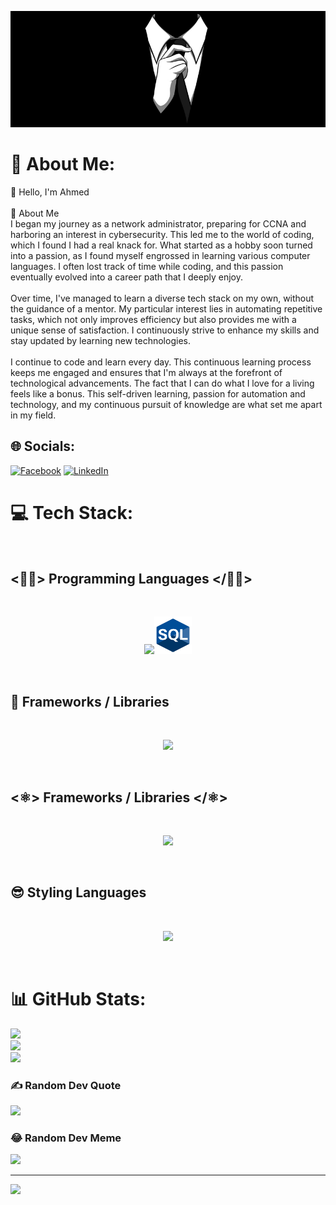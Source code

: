 
<p align="center"><img src="/assets/tie_banner.jpg"></p>


# 💫 About Me:
👋 Hello, I'm Ahmed<br><br>🚀 About Me<br>I began my journey as a network administrator, preparing for CCNA and harboring an interest in cybersecurity. This led me to the world of coding, which I found I had a real knack for. What started as a hobby soon turned into a passion, as I found myself engrossed in learning various computer languages. I often lost track of time while coding, and this passion eventually evolved into a career path that I deeply enjoy.<br><br>Over time, I've managed to learn a diverse tech stack on my own, without the guidance of a mentor. My particular interest lies in automating repetitive tasks, which not only improves efficiency but also provides me with a unique sense of satisfaction. I continuously strive to enhance my skills and stay updated by learning new technologies.<br><br>I continue to code and learn every day. This continuous learning process keeps me engaged and ensures that I'm always at the forefront of technological advancements. The fact that I can do what I love for a living feels like a bonus. This self-driven learning, passion for automation and technology, and my continuous pursuit of knowledge are what set me apart in my field.<br>


## 🌐 Socials:
[![Facebook](https://img.shields.io/badge/Facebook-%231877F2.svg?logo=Facebook&logoColor=white)](https://facebook.com/ahmed.qureshi1) [![LinkedIn](https://img.shields.io/badge/LinkedIn-%230077B5.svg?logo=linkedin&logoColor=white)](https://linkedin.com/in/ahmed--qureshi) 

# 💻 Tech Stack:
<br>
<b>

## <👨‍💻> Programming Languages </👨‍💻>

<br>
<p align="center">
  <a href="https://skillicons.dev">
    <img src="https://skillicons.dev/icons?i=py,js,ts,dart,html" /><span><img src="/assets/sql.svg" alt="SVG LOGO" width="60" height="60">
</span>
  </a>
</p>
<br>

## 🧬 Frameworks / Libraries
<br>
<p align="center">
  <a href="https://skillicons.dev">
    <img src="https://skillicons.dev/icons?i=django,react,svelte,flutter,next" />
  </a>
</p>
<br>

## <⚛️> Frameworks / Libraries </⚛️>
<br>
<p align="center">
  <a href="https://skillicons.dev">
    <img src="https://skillicons.dev/icons?i=next,redux,styledcomponents," />
  </a> 
</p>
<br>

## 😎 Styling Languages
<br>
<p align="center">
  <a href="https://skillicons.dev">
    <img src="https://skillicons.dev/icons?i=sass,css,tailwind" />
  </a>
</p>
<br>

# 📊 GitHub Stats:
![](https://github-readme-stats.vercel.app/api?username=ahmedther&theme=swift&hide_border=false&include_all_commits=false&count_private=false)<br/>
![](https://github-readme-streak-stats.herokuapp.com/?user=ahmedther&theme=swift&hide_border=false)<br/>
![](https://github-readme-stats.vercel.app/api/top-langs/?username=ahmedther&theme=swift&hide_border=false&include_all_commits=false&count_private=false&layout=compact)


### ✍️ Random Dev Quote
![](https://quotes-github-readme.vercel.app/api?type=horizontal&theme=dark)

### 😂 Random Dev Meme
<img src='https://randommeme-five.vercel.app/' style="height: 400px;"/>

---
[![](https://visitcount.itsvg.in/api?id=ahmedther&icon=0&color=12)](https://visitcount.itsvg.in)

<!-- Proudly created with GPRM ( https://gprm.itsvg.in ) -->
